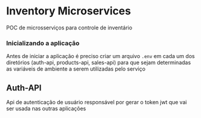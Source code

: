 # Inventory Microservices

POC de microsserviços para controle de inventário

### Inicializando a aplicação

Antes de iniciar a aplicação é preciso criar um arquivo `.env` em cada um dos diretórios (auth-api, products-api, sales-api) para que sejam determinadas as variáveis de ambiente a serem utilizadas pelo serviço

## Auth-API

Api de autenticação de usuário responsável por gerar o token jwt que vai ser usada nas outras aplicações
